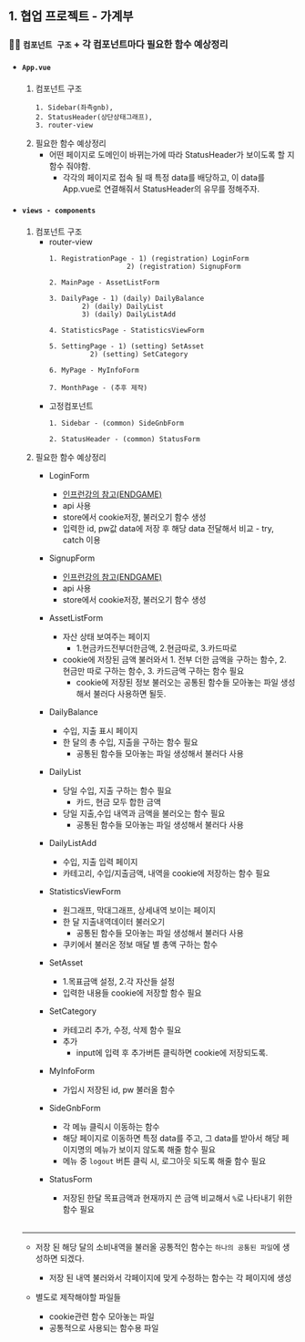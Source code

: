 ## 1. 협업 프로젝트 - 가계부
### ✍🏻 `컴포넌트 구조` + 각 컴포넌트마다 필요한 함수 예상정리
- #### `App.vue`
	1.  컴포넌트 구조
		```
		1. Sidebar(좌측gnb), 
		2. StatusHeader(상단상태그래프), 
		3. router-view
		```
	2. 필요한 함수 예상정리
		- 어떤 페이지로 도메인이 바뀌는가에 따라 StatusHeader가 보이도록 할 지 함수 줘야함.
			- 각각의 페이지로 접속 될 때 특정 data를 배당하고, 이 data를 App.vue로 연결해줘서 StatusHeader의 유무를 정해주자.
		

- #### `views - components`
	1.  컴포넌트 구조	
		- router-view
			```
			1. RegistrationPage - 1) (registration) LoginForm
				               2) (registration) SignupForm
			
			2. MainPage - AssetListForm
			
			3. DailyPage - 1) (daily) DailyBalance
					2) (daily) DailyList
					3) (daily) DailyListAdd
			
			4. StatisticsPage - StatisticsViewForm
			
			5. SettingPage - 1) (setting) SetAsset
					  2) (setting) SetCategory
			
			6. MyPage - MyInfoForm

			7. MonthPage - (추후 제작)
			```
		- 고정컴포넌트
			```
			1. Sidebar - (common) SideGnbForm
			
			2. StatusHeader - (common) StatusForm
			```
	2. 필요한 함수 예상정리
		- LoginForm
		    - [인프런강의 참고(ENDGAME)](https://github.com/EunJaePark/vueStudy/blob/master/Vue%EC%9D%B8%EA%B0%95(%EC%9D%B8%ED%94%84%EB%9F%B0)/VUE-ENDGAME/vue-til/src/components/LoginForm.vue)
		    - api 사용
		    - store에서 cookie저장, 불러오기 함수 생성
		    - 입력한 id, pw값 data에 저장 후 해당 data 전달해서 비교 - try, catch 이용 
		    
		 - SignupForm
			 - [인프런강의 참고(ENDGAME)](https://github.com/EunJaePark/vueStudy/blob/master/Vue%EC%9D%B8%EA%B0%95(%EC%9D%B8%ED%94%84%EB%9F%B0)/VUE-ENDGAME/vue-til/src/components/SignupForm.vue)
			 - api 사용
			 - store에서 cookie저장, 불러오기 함수 생성
			 
		- AssetListForm
			- 자산 상태 보여주는 페이지
				- 1.현금카드전부더한금액, 2.현금따로, 3.카드따로
			- cookie에 저장된 금액 불러와서 1. 전부 더한 금액을 구하는 함수, 2. 현금만 따로 구하는 함수, 3. 카드금액 구하는 함수 필요
				- cookie에 저장된 정보 불러오는 공통된 함수들 모아놓는 파일 생성해서 불러다 사용하면 될듯.
		
		- DailyBalance
			- 수입, 지출 표시 페이지
			- 한 달의 총 수입, 지출을 구하는 함수 필요
				- 공통된 함수들 모아놓는 파일 생성해서 불러다 사용
			
		- DailyList
			- 당일 수입, 지출 구하는 함수 필요
				- 카드, 현금 모두 합한 금액
			- 당일 지출,수입 내역과 금액을 불러오는 함수 필요 
				- 공통된 함수들 모아놓는 파일 생성해서 불러다 사용
			
		- DailyListAdd
			- 수입, 지출 입력 페이지
			- 카테고리, 수입/지출금액, 내역을 cookie에 저장하는 함수 필요
			
		- StatisticsViewForm
			- 원그래프, 막대그래프, 상세내역 보이는 페이지
			- 한 달 지출내역데이터 불러오기
				- 공통된 함수들 모아놓는 파일 생성해서 불러다 사용	
			- 쿠키에서 불러온 정보 매달 별 총액 구하는 함수
			
		- SetAsset
			- 1.목표금액 설정, 2.각 자산들 설정
			- 입력한 내용들 cookie에 저장할 함수 필요
			
		- SetCategory
			- 카테고리 추가, 수정, 삭제 함수 필요
			- 추가
				- input에 입력 후 추가버튼 클릭하면 cookie에 저장되도록.
				

		- MyInfoForm
			- 가입시 저장된 id, pw 불러올 함수
			
			
			
		- SideGnbForm
			- 각 메뉴 클릭시 이동하는 함수
			- 해당 페이지로 이동하면 특정 data를 주고, 그 data를 받아서 해당 페이지명의 메뉴가 보이지 않도록 해줄 함수 필요
			- 메뉴 중 `logout` 버튼 클릭 시, 로그아웃 되도록 해줄 함수 필요
			
		- StatusForm
			- 저장된 한달 목표금액과 현재까지 쓴 금액 비교해서 `%`로 나타내기 위한 함수 필요
			
	<br/>
	
	***
	
	- 저장 된 해당 달의 소비내역을 불러올 공통적인 함수는 `하나의 공통된 파일`에 생성하면 되겠다.
	
		- 저장 된 내역 불러와서 각페이지에 맞게 수정하는 함수는 각 페이지에 생성
	
	- 별도로 제작해야할 파일들
		- cookie관련 함수 모아놓는 파일
		- 공통적으로 사용되는 함수용 파일

		



